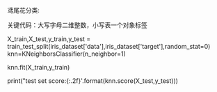 鸢尾花分类:


关键代码：大写字母二维整数，小写表一个对象标签

X_train,X_test,y_train,y_test = train_test_split(iris_dataset['data'],iris_dataset['target'],random_stat=0)
knn=KNeighborsClassifier(n_neighbor=1)

knn.fit(X_train,y_train)

print("test set score:{:.2f}'.format(knn.score(X_test,y_test)))

